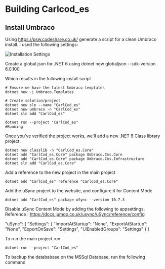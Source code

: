 # Building Carlcod_es

## Install Umbraco

Using https://psw.codeshare.co.uk/ generate a script for a clean Umbraco install. I used the following settings:

![Installation Settings](media/psw.png)

Create a global.json for .NET 6 using dotnet new globaljson --sdk-version 6.0.100

Which results in the following install script

    # Ensure we have the latest Umbraco templates
    dotnet new -i Umbraco.Templates

    # Create solution/project
    dotnet new sln --name "CarlCod_es"
    dotnet new umbraco -n "CarlCod_es" 
    dotnet sln add "CarlCod_es"

    dotnet run --project "CarlCod_es"
    #Running

Once you've verified the project works, we'll add a new .NET 6 Class library project. 

    dotnet new classlib -n "CarlCod_es.Core" 
    dotnet add "CarlCod_es.Core" package Umbraco.Cms.Core
    dotnet add "CarlCod_es.Core" package Umbraco.Cms.Infrastructure
    dotnet sln add "CarlCod_es.Core"

Add a reference to the new project in the main project

    dotnet add "CarlCod_es" reference "CarlCod_es.Core"

Add the uSync project to the website, and configure it for Content Mode

    dotnet add "CarlCod_es" package uSync --version 10.7.3

Disable uSync Content Mode by adding the following to appsettings. Reference : https://docs.jumoo.co.uk/usync/uSync/reference/config

  "uSync": {
    "Settings": {
        "ImportAtStartup": "None",
        "ExportAtStartup": "None",
        "ExportOnSave": "Settings",
        "UiEnabledGroups": "Settings"
    }
  }

To run the main project run

    dotnet run --project "CarlCod_es"

To backup the datababase on the MSSql Database, run the following command